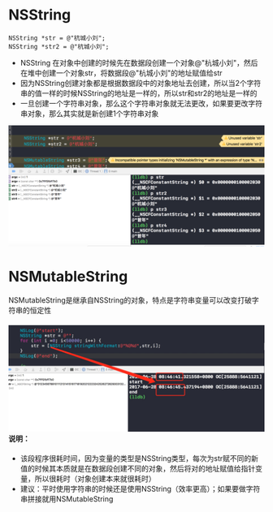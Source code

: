 # NSString

```
NSString *str = @"杭城小刘";
NSString *str2 = @"杭城小刘";
```

* NSString 在对象中创建的时候先在数据段创建一个对象@"杭城小刘"，然后在堆中创建一个对象str，将数据段@"杭城小刘"的地址赋值给str
* 因为NSString创建对象都是根据数据段中的对象地址去创建，所以当2个字符串的值一样的时候NSString的地址是一样的，所以str和str2的地址是一样的
* 一旦创建一个字符串对象，那么这个字符串对象就无法更改，如果要更改字符串对象，那么其实就是新创建1个字符串对象

![](/assets/A17E097F-4C3A-4461-A7CA-EDF75BA24780.png)

# NSMutableString

NSMutableString是继承自NSString的对象，特点是字符串变量可以改变打破字符串的恒定性

#### ![](/assets/9971B1F7-0893-4B0D-AF70-65FE0786F3E0.png)说明：

* 该段程序很耗时间，因为变量的类型是NSString类型，每次为str赋不同的新值的时候其本质就是在数据段创建不同的对象，然后将对的地址赋值给指针变量，所以很耗时（对象创建本来就很耗时）
* 建议：平时使用字符串的时候还是使用NSString（效率更高）；如果要做字符串拼接就用NSMutableString




